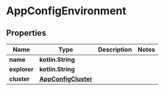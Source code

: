 
# AppConfigEnvironment

## Properties
Name | Type | Description | Notes
------------ | ------------- | ------------- | -------------
**name** | **kotlin.String** |  | 
**explorer** | **kotlin.String** |  | 
**cluster** | [**AppConfigCluster**](AppConfigCluster.md) |  | 



